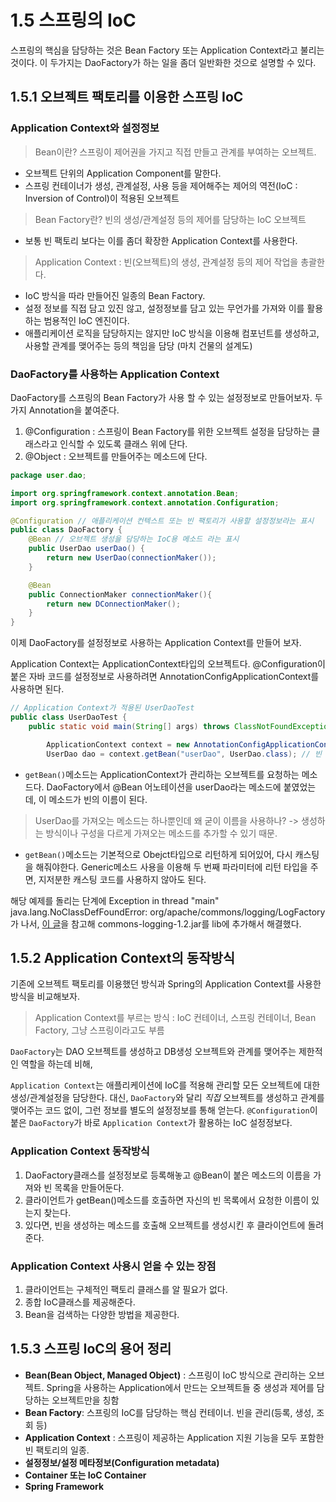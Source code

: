 
# 1.5 스프링의 IoC
스프링의 핵심을 담당하는 것은 Bean Factory 또는 Application Context라고 불리는 것이다. 이 두가지는 DaoFactory가 하는 일을 좀더 일반화한 것으로 설명할 수 있다.

## 1.5.1 오브젝트 팩토리를 이용한 스프링 IoC

### Application Context와 설정정보

> Bean이란? 스프링이 제어권을 가지고 직접 만들고 관계를 부여하는 오브젝트.

 - 오브젝트 단위의 Application Component를 말한다.
 - 스프링 컨테이너가 생성, 관계설정, 사용 등을 제어해주는 제어의 역전(IoC : Inversion of Control)이 적용된 오브젝트

> Bean Factory란? 빈의 생성/관계설정 등의 제어를 담당하는 IoC 오브젝트
  - 보통 빈 팩토리 보다는 이를 좀더 확장한 Application Context를 사용한다.

> Application Context : 빈(오브젝트)의 생성, 관계설정 등의 제어 작업을 총괄한다.
- IoC 방식을 따라 만들어진 일종의 Bean Factory. 
- 설정 정보를 직접 담고 있진 않고, 설정정보를 담고 있는 무언가를 가져와 이를 활용하는 범용적인 IoC 엔진이다.
- 애플리케이션 로직을 담당하지는 않지만 IoC 방식을 이용해 컴포넌트를 생성하고, 사용할 관계를 맺어주는 등의 책임을 담당 (마치 건물의 설계도)

### DaoFactory를 사용하는  Application Context
DaoFactory를 스프링의 Bean Factory가 사용 할 수 있는 설정정보로 만들어보자.
두 가지 Annotation을 붙여준다.
1. @Configuration : 스프링이 Bean Factory를 위한 오브젝트 설정을 담당하는 클래스라고 인식할 수 있도록 클래스 위에 단다.
2. @Object : 오브젝트를 만들어주는 메소드에 단다.

```java
package user.dao;

import org.springframework.context.annotation.Bean;
import org.springframework.context.annotation.Configuration;

@Configuration // 애플리케이션 컨텍스트 또는 빈 팩토리가 사용할 설정정보라는 표시
public class DaoFactory {
    @Bean // 오브젝트 생성을 담당하는 IoC용 메소드 라는 표시
    public UserDao userDao() {
        return new UserDao(connectionMaker());
    }

    @Bean
    public ConnectionMaker connectionMaker(){
        return new DConnectionMaker();
    }
}

```
이제 DaoFactory를 설정정보로 사용하는 Application Context를 만들어 보자.

Application Context는 ApplicationContext타입의 오브젝트다. @Configuration이 붙은 자바 코드를 설정정보로 사용하려면 AnnotationConfigApplicationContext를 사용하면 된다.

```java
// Application Context가 적용된 UserDaoTest
public class UserDaoTest {
	public static void main(String[] args) throws ClassNotFoundException, SQLException {

        ApplicationContext context = new AnnotationConfigApplicationContext(DaoFactory.class);
		UserDao dao = context.getBean("userDao", UserDao.class); // 빈 이름, 리턴 타입
```
 - `getBean()`메소드는 ApplicationContext가 관리하는 오브젝트를 요청하는 메소드다. DaoFactory에서 @Bean 어노테이션을 userDao라는 메소드에 붙였었는데, 이 메소드가 빈의 이름이 된다. 

> UserDao를 가져오는 메소드는 하나뿐인데 왜 굳이 이름을 사용하나?
 -> 생성하는 방식이나 구성을 다르게 가져오는 메소드를 추가할 수 있기 때문.
 
  - `getBean()`메소드는 기본적으로 Obejct타입으로 리턴하게 되어있어, 다시 캐스팅을 해줘야한다. Generic메소드 사용을 이용해 두 번째 파라미터에 리턴 타입을 주면, 지저분한 캐스팅 코드를 사용하지 않아도 된다.

해당 예제를 돌리는 단계에 Exception in thread "main" java.lang.NoClassDefFoundError: org/apache/commons/logging/LogFactory가 나서, [이 글](https://m.blog.naver.com/PostView.nhn?blogId=cejing&logNo=70101999327&proxyReferer=https%3A%2F%2Fwww.google.com%2F)을 참고해 commons-logging-1.2.jar를 lib에 추가해서 해결했다. 


## 1.5.2 Application Context의 동작방식
기존에 오브젝트 팩토리를 이용했던 방식과 Spring의 Application Context를 사용한 방식을 비교해보자.
> Application Context를 부르는 방식 : IoC 컨테이너, 스프링 컨테이너, Bean Factory, 그냥 스프링이라고도 부름 

`DaoFactory`는 DAO 오브젝트를 생성하고 DB생성 오브젝트와 관계를 맺어주는 제한적인 역할을 하는데 비해,

`Application Context`는 애플리케이션에 IoC를 적용해 관리할 모든 오브젝트에 대한 생성/관계설정을 담당한다. 대신, `DaoFactory`와 달리 *직접* 오브젝트를 생성하고 관계를 맺어주는 코드 없이, 그런 정보를 별도의 설정정보를 통해 얻는다. `@Configuration`이 붙은 `DaoFactory`가 바로 `Application Context`가 활용하는 IoC 설정정보다.

### Application Context 동작방식
1. DaoFactory클래스를 설정정보로 등록해놓고 @Bean이 붙은 메소드의 이름을 가져와 빈 목록을 만들어둔다.
2. 클라이언트가 getBean()메소드를 호출하면 자신의 빈 목록에서 요청한 이름이 있는지 찾는다.
3. 있다면, 빈을 생성하는 메소드를 호출해 오브젝트를 생성시킨 후 클라이언트에 돌려준다.


### Application Context 사용시 얻을 수 있는 장점
1. 클라이언트는 구체적인 팩토리 클래스를 알 필요가 없다.
2. 종합 IoC클래스를 제공해준다.
3. Bean을 검색하는 다양한 방법을 제공한다.


## 1.5.3 스프링 IoC의 용어 정리
- **Bean(Bean Object, Managed Object)** : 스프링이 IoC 방식으로 관리하는 오브젝트. Spring을 사용하는 Application에서 만드는 오브젝트들 중 생성과 제어를 담당하는 오브젝트만을 칭함
- **Bean Factory**: 스프링의 IoC를 담당하는 핵심 컨테이너. 빈을 관리(등록, 생성, 조회 등)
- **Application Context** : 스프링이 제공하는 Application 지원 기능을 모두 포함한 빈 팩토리의 일종.
- **설정정보/설정 메타정보(Configuration metadata)**
- **Container 또는 IoC Container**
- **Spring Framework**